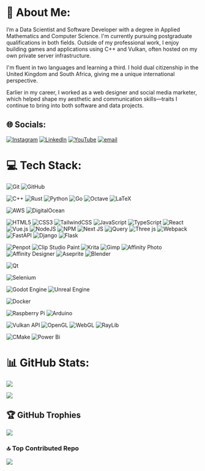 # 💫 About Me:
I’m a Data Scientist and Software Developer with a degree in Applied Mathematics and Computer Science. I'm currently pursuing postgraduate qualifications in both fields.
Outside of my professional work, I enjoy building games and applications using C++ and Vulkan, often hosted on my own private server infrastructure.

I'm fluent in two languages and learning a third. I hold dual citizenship in the United Kingdom and South Africa, giving me a unique international perspective.

Earlier in my career, I worked as a web designer and social media marketer, which helped shape my aesthetic and communication skills—traits I continue to bring into both software and data projects.


## 🌐 Socials:
[![Instagram](https://img.shields.io/badge/Instagram-%23E4405F.svg?logo=Instagram&logoColor=white)](https://instagram.com/@hillg960701) [![LinkedIn](https://img.shields.io/badge/LinkedIn-%230077B5.svg?logo=linkedin&logoColor=white)](https://linkedin.com/in/gchill-dev) [![YouTube](https://img.shields.io/badge/YouTube-%23FF0000.svg?logo=YouTube&logoColor=white)](https://youtube.com/@LlihMaharg) [![email](https://img.shields.io/badge/Email-D14836?logo=gmail&logoColor=white)](mailto:graham@grahamhill.dev) 

# 💻 Tech Stack:
![Git](https://img.shields.io/badge/git-%23F05033.svg?style=for-the-badge&logo=git&logoColor=white)  ![GitHub](https://img.shields.io/badge/github-%23121011.svg?style=for-the-badge&logo=github&logoColor=white)

![C++](https://img.shields.io/badge/c++-%2300599C.svg?style=for-the-badge&logo=c%2B%2B&logoColor=white) ![Rust](https://img.shields.io/badge/rust-%23000000.svg?style=for-the-badge&logo=rust&logoColor=white) ![Python](https://img.shields.io/badge/python-3670A0?style=for-the-badge&logo=python&logoColor=ffdd54)  ![Go](https://img.shields.io/badge/go-%2300ADD8.svg?style=for-the-badge&logo=go&logoColor=white)  ![Octave](https://img.shields.io/badge/OCTAVE-darkblue?style=for-the-badge&logo=octave&logoColor=fcd683)  ![LaTeX](https://img.shields.io/badge/latex-%23008080.svg?style=for-the-badge&logo=latex&logoColor=white) 

![AWS](https://img.shields.io/badge/AWS-%23FF9900.svg?style=for-the-badge&logo=amazon-aws&logoColor=white) ![DigitalOcean](https://img.shields.io/badge/DigitalOcean-%230167ff.svg?style=for-the-badge&logo=digitalOcean&logoColor=white) 

![HTML5](https://img.shields.io/badge/html5-%23E34F26.svg?style=for-the-badge&logo=html5&logoColor=white)  ![CSS3](https://img.shields.io/badge/css3-%231572B6.svg?style=for-the-badge&logo=css3&logoColor=white)  ![TailwindCSS](https://img.shields.io/badge/tailwindcss-%2338B2AC.svg?style=for-the-badge&logo=tailwind-css&logoColor=white)  ![JavaScript](https://img.shields.io/badge/javascript-%23323330.svg?style=for-the-badge&logo=javascript&logoColor=%23F7DF1E)  ![TypeScript](https://img.shields.io/badge/typescript-%23007ACC.svg?style=for-the-badge&logo=typescript&logoColor=white)  ![React](https://img.shields.io/badge/react-%2320232a.svg?style=for-the-badge&logo=react&logoColor=%2361DAFB)   ![Vue.js](https://img.shields.io/badge/vue.js-%2335495e.svg?style=for-the-badge&logo=vuedotjs&logoColor=%234FC08D)    ![NodeJS](https://img.shields.io/badge/node.js-6DA55F?style=for-the-badge&logo=node.js&logoColor=white) ![NPM](https://img.shields.io/badge/NPM-%23CB3837.svg?style=for-the-badge&logo=npm&logoColor=white) ![Next JS](https://img.shields.io/badge/Next-black?style=for-the-badge&logo=next.js&logoColor=white) ![jQuery](https://img.shields.io/badge/jquery-%230769AD.svg?style=for-the-badge&logo=jquery&logoColor=white)     ![Three js](https://img.shields.io/badge/threejs-black?style=for-the-badge&logo=three.js&logoColor=white)    ![Webpack](https://img.shields.io/badge/webpack-%238DD6F9.svg?style=for-the-badge&logo=webpack&logoColor=black)  ![FastAPI](https://img.shields.io/badge/FastAPI-005571?style=for-the-badge&logo=fastapi) ![Django](https://img.shields.io/badge/django-%23092E20.svg?style=for-the-badge&logo=django&logoColor=white)   ![Flask](https://img.shields.io/badge/flask-%23000.svg?style=for-the-badge&logo=flask&logoColor=white)



![Penpot](https://img.shields.io/badge/penpot-%23FFFFFF.svg?style=for-the-badge&logo=penpot&logoColor=black)   ![Clip Studio Paint](https://img.shields.io/badge/ClipStudioPaint-%23CFD3D3.svg?style=for-the-badge&logo=ClipStudioPaint&logoColor=white)  ![Krita](https://img.shields.io/badge/Krita-203759?style=for-the-badge&logo=krita&logoColor=EEF37B) ![Gimp](https://img.shields.io/badge/Gimp-657D8B?style=for-the-badge&logo=gimp&logoColor=FFFFFF) ![Affinity Photo](https://img.shields.io/badge/affinityphoto-%237E4DD2.svg?style=for-the-badge&logo=affinity-photo&logoColor=white) ![Affinity Designer](https://img.shields.io/badge/affinity%20desginer-%231B72BE.svg?style=for-the-badge&logo=affinity-designer&logoColor=white) ![Aseprite](https://img.shields.io/badge/Aseprite-FFFFFF?style=for-the-badge&logo=Aseprite&logoColor=#7D929E)  ![Blender](https://img.shields.io/badge/blender-%23F5792A.svg?style=for-the-badge&logo=blender&logoColor=white)


![Qt](https://img.shields.io/badge/Qt-%23217346.svg?style=for-the-badge&logo=Qt&logoColor=white) 

<!-- ![PyTorch](https://img.shields.io/badge/PyTorch-%23EE4C2C.svg?style=for-the-badge&logo=PyTorch&logoColor=white) ![Keras](https://img.shields.io/badge/Keras-%23D00000.svg?style=for-the-badge&logo=Keras&logoColor=white) ![Matplotlib](https://img.shields.io/badge/Matplotlib-%23ffffff.svg?style=for-the-badge&logo=Matplotlib&logoColor=black) ![mlflow](https://img.shields.io/badge/mlflow-%23d9ead3.svg?style=for-the-badge&logo=numpy&logoColor=blue) ![NumPy](https://img.shields.io/badge/numpy-%23013243.svg?style=for-the-badge&logo=numpy&logoColor=white) ![Pandas](https://img.shields.io/badge/pandas-%23150458.svg?style=for-the-badge&logo=pandas&logoColor=white) ![Plotly](https://img.shields.io/badge/Plotly-%233F4F75.svg?style=for-the-badge&logo=plotly&logoColor=white) ![scikit-learn](https://img.shields.io/badge/scikit--learn-%23F7931E.svg?style=for-the-badge&logo=scikit-learn&logoColor=white) ![Scipy](https://img.shields.io/badge/SciPy-%230C55A5.svg?style=for-the-badge&logo=scipy&logoColor=%white) ![TensorFlow](https://img.shields.io/badge/TensorFlow-%23FF6F00.svg?style=for-the-badge&logo=TensorFlow&logoColor=white)   ![Streamlit](https://img.shields.io/badge/Streamlit-%23FE4B4B.svg?style=for-the-badge&logo=streamlit&logoColor=white)  ![OpenCV](https://img.shields.io/badge/opencv-%23white.svg?style=for-the-badge&logo=opencv&logoColor=white) -->

![Selenium](https://img.shields.io/badge/-selenium-%43B02A?style=for-the-badge&logo=selenium&logoColor=white)

![Godot Engine](https://img.shields.io/badge/GODOT-%23FFFFFF.svg?style=for-the-badge&logo=godot-engine)  ![Unreal Engine](https://img.shields.io/badge/unrealengine-%23313131.svg?style=for-the-badge&logo=unrealengine&logoColor=white) 

![Docker](https://img.shields.io/badge/docker-%230db7ed.svg?style=for-the-badge&logo=docker&logoColor=white)

![Raspberry Pi](https://img.shields.io/badge/-Raspberry_Pi-C51A4A?style=for-the-badge&logo=Raspberry-Pi) ![Arduino](https://img.shields.io/badge/-Arduino-00979D?style=for-the-badge&logo=Arduino&logoColor=white)

![Vulkan API](https://img.shields.io/badge/Vulkan-AC162C.svg?style=for-the-badge&logo=vulkan&logoColor=white&logoSize=auto)  ![OpenGL](https://img.shields.io/badge/OpenGL-white?logo=OpenGL&style=for-the-badge)  ![WebGL](https://img.shields.io/badge/WebGL-990000?logo=webgl&logoColor=white&style=for-the-badge)  ![RayLib](https://img.shields.io/badge/RAYLIB-FFFFFF?style=for-the-badge&logo=raylib&logoColor=black)

![CMake](https://img.shields.io/badge/CMake-%23008FBA.svg?style=for-the-badge&logo=cmake&logoColor=white) ![Power Bi](https://img.shields.io/badge/power_bi-F2C811?style=for-the-badge&logo=powerbi&logoColor=black) 
# 📊 GitHub Stats:
![](https://nirzak-streak-stats.vercel.app/?user=GrahamCHill&theme=dark&hide_border=true)<br/>

![](https://github-readme-stats.vercel.app/api/top-langs/?username=GrahamCHill&theme=dark&hide_border=true&include_all_commits=true&count_private=true&layout=compact)

## 🏆 GitHub Trophies
![](https://github-profile-trophy.vercel.app/?username=GrahamCHill&theme=radical&no-frame=false&no-bg=true&margin-w=4)

### 🔝 Top Contributed Repo
![](https://github-contributor-stats.vercel.app/api?username=GrahamCHill&limit=5&theme=dark&combine_all_yearly_contributions=true)

<!-- Proudly created with GPRM ( https://gprm.itsvg.in ) -->

